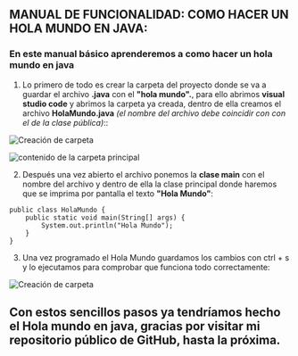 ## MANUAL DE FUNCIONALIDAD: COMO HACER UN HOLA MUNDO EN JAVA:

### En este manual básico aprenderemos a como hacer un hola mundo en java

1. Lo primero de todo es crear la carpeta del proyecto donde se va a guardar el archivo **.java** con el **"hola mundo".**, para ello abrimos **visual studio code** y abrimos la carpeta ya creada, dentro de ella creamos el archivo **HolaMundo.java** *(el nombre del archivo debe coincidir con con el de la clase pública)*::

![Creación de carpeta](Imagenes/Captura1.png)

![contenido de la carpeta principal](Imagenes/Captura2.png)

2. Después una vez abierto el archivo ponemos la **clase main** con el nombre del archivo y dentro de ella la clase principal donde haremos que se imprima por pantalla el texto **"Hola Mundo"**:

```
public class HolaMundo {
    public static void main(String[] args) {
        System.out.println("Hola Mundo");
    }
}
```

3. Una vez programado el Hola Mundo guardamos los cambios con ctrl + s y lo ejecutamos para comprobar que funciona todo correctamente:

![Creación de carpeta](Imagenes/Captura3.png)

## Con estos sencillos pasos ya tendríamos hecho el Hola mundo en java, gracias por visitar mi repositorio público de GitHub, hasta la próxima. ##

